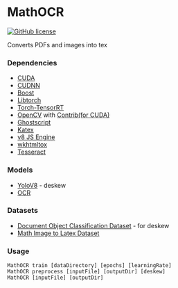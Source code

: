 # MathOCR
[![GitHub license](https://img.shields.io/github/license/mashape/apistatus.svg?style=flat-square)](http://goldsborough.mit-license.org)

Converts PDFs and images into tex

### Dependencies
- [CUDA](https://developer.nvidia.com/cuda-downloads)
- [CUDNN](https://developer.nvidia.com/cudnn)
- [Boost](https://www.boost.org/users/download/)
- [Libtorch](https://pytorch.org/get-started/locally/) 
- [Torch-TensorRT](https://github.com/pytorch/TensorRT)
- [OpenCV](https://github.com/opencv/opencv) with [Contrib(for CUDA)](https://github.com/opencv/opencv_contrib)
- [Ghostscript](https://ghostscript.com/releases/gsdnld.html)
- [Katex](https://github.com/KaTeX/KaTeX)
- [v8 JS Engine](https://github.com/v8/v8)
- [wkhtmltox](https://wkhtmltopdf.org/downloads.html)
- [Tesseract](https://github.com/tesseract-ocr/tesseract)

### Models
- [YoloV8](https://github.com/ultralytics/ultralytics) - deskew
- [OCR](https://arxiv.org/ftp/arxiv/papers/1908/1908.11415.pdf)

### Datasets
- [Document Object Classification Dataset](https://universe.roboflow.com/mathocr/classify-e5mwr) - for deskew 
- [Math Image to Latex Dataset](https://zenodo.org/record/56198#.V2px0jXT6eA)

### Usage
```
MathOCR train [dataDirectory] [epochs] [learningRate]
MathOCR preprocess [inputFile] [outputDir] [deskew]
MathOCR [inputFile] [outputDir]
```
